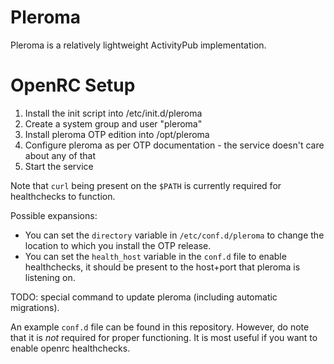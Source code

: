 # Pleroma

Pleroma is a relatively lightweight ActivityPub implementation.

# OpenRC Setup
1. Install the init script into /etc/init.d/pleroma
2. Create a system group and user "pleroma"
3. Install pleroma OTP edition into /opt/pleroma
4. Configure pleroma as per OTP documentation - the service doesn't care about any of that
5. Start the service

Note that `curl` being present on the `$PATH` is currently required for healthchecks to function.

Possible expansions:
* You can set the `directory` variable in `/etc/conf.d/pleroma` to change the location to which you install the OTP release.
* You can set the `health_host` variable in the `conf.d` file to enable healthchecks, it should be present to the host+port that pleroma is listening on.

TODO: special command to update pleroma (including automatic migrations).

An example `conf.d` file can be found in this repository.
However, do note that it is *not* required for proper functioning.
It is most useful if you want to enable openrc healthchecks.
